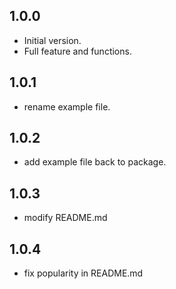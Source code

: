 ## 1.0.0

- Initial version.
- Full feature and functions.

## 1.0.1
- rename example file.

## 1.0.2

- add example file back to package.

## 1.0.3

- modify README.md

## 1.0.4

- fix popularity in README.md
